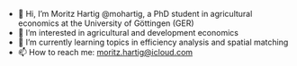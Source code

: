 - 👋 Hi, I’m Moritz Hartig @mohartig, a PhD student in agricultural economics at the University of Göttingen (GER)
- 👀 I’m interested in agricultural and development economics
- 🌱 I’m currently learning topics in efficiency analysis and spatial matching
- 📫 How to reach me: moritz.hartig@icloud.com
